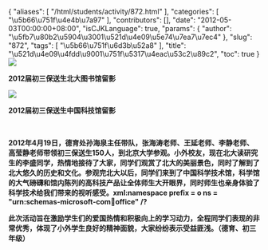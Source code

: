 {
    "aliases": [
        "/html/students/activity/872.html"
    ],
    "categories": [
        "\u5b66\u751f\u4e4b\u7a97"
    ],
    "contributors": [],
    "date": "2012-05-03T00:00:00+08:00",
    "isCJKLanguage": true,
    "params": {
        "author": "\u5fb7\u80b2\u5904\u3001\u521d\u4e09\u5e74\u7ea7\u7ec4"
    },
    "slug": "872",
    "tags": [
        "\u5b66\u751f\u6d3b\u52a8"
    ],
    "title": "\u521d\u4e09\u4fdd\u9001\u751f\u5317\u4eac\u53c2\u89c2",
    "toc": true
}
**![](https://cdn.tfls.online/mirror/full/61f4a2d91a00352b9aac8251f6c4565f65a3785f.jpg)**

**2012届初三保送生北大图书馆留影**

**![](https://cdn.tfls.online/mirror/full/3db49333e4c1c7f0b629511fa8692203ee18de9f.jpg)**

**2012届初三保送生中国科技馆留影**

 

**2012年4月19日，德育处孙海泉主任带队，张海涛老师、王延老师、李静老师、高莹静老师带领初三保送生150人，到北京大学参观。小外校友，现在北大读研究生的李盛同学，热情地接待了大家，同学们观赏了北大的美丽景色，同时了解到了北大悠久的历史和文化。参观完北大以后，同学们来到了中国科学技术馆，科学馆的大气磅礴和馆内陈列的高科技产品让全体师生大开眼界，同时师生也亲身体验了科学技术给我们带来的视听感受。xml:namespace prefix = o ns = "urn:schemas-microsoft-com:office:office" /?**

**此次活动旨在激励学生们的爱国热情和积极向上的学习动力，全程同学们表现的非常优秀，体现了小外学生良好的精神面貌，大家纷纷表示受益匪浅。（德育、初三年级）**

